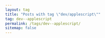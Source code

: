 ```yaml
---
layout: tag
title: "Posts with tag \"dev/applescript\""
tag: dev--applescript
permalink: /tags/dev--applescript/
sitemap: false
---
```

